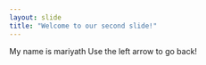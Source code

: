```yaml
---
layout: slide
title: "Welcome to our second slide!"
---
```

My name is mariyath
Use the left arrow to go back!
